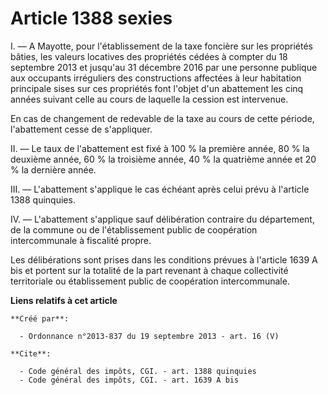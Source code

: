 # Article 1388 sexies

I. ― A Mayotte, pour l'établissement de la taxe foncière sur les propriétés bâties, les valeurs locatives des propriétés
cédées à compter du 18 septembre 2013 et jusqu'au 31 décembre 2016 par une personne publique aux occupants irréguliers des
constructions affectées à leur habitation principale sises sur ces propriétés font l'objet d'un abattement les cinq années
suivant celle au cours de laquelle la cession est intervenue. 

En cas de changement de redevable de la taxe au cours de cette période, l'abattement cesse de s'appliquer. 

II. ― Le taux de l'abattement est fixé à 100 % la première année, 80 % la deuxième année, 60 % la troisième année, 40 % la
quatrième année et 20 % la dernière année. 

III. ― L'abattement s'applique le cas échéant après celui prévu à l'article 1388 quinquies. 

IV. ― L'abattement s'applique sauf délibération contraire du département, de la commune ou de l'établissement public de
coopération intercommunale à fiscalité propre. 

Les délibérations sont prises dans les conditions prévues à l'article 1639 A bis et portent sur la totalité de la part
revenant à chaque collectivité territoriale ou établissement public de coopération intercommunale.

**Liens relatifs à cet article**

	**Créé par**:

	  - Ordonnance n°2013-837 du 19 septembre 2013 - art. 16 (V)

	**Cite**:

	  - Code général des impôts, CGI. - art. 1388 quinquies
	  - Code général des impôts, CGI. - art. 1639 A bis
